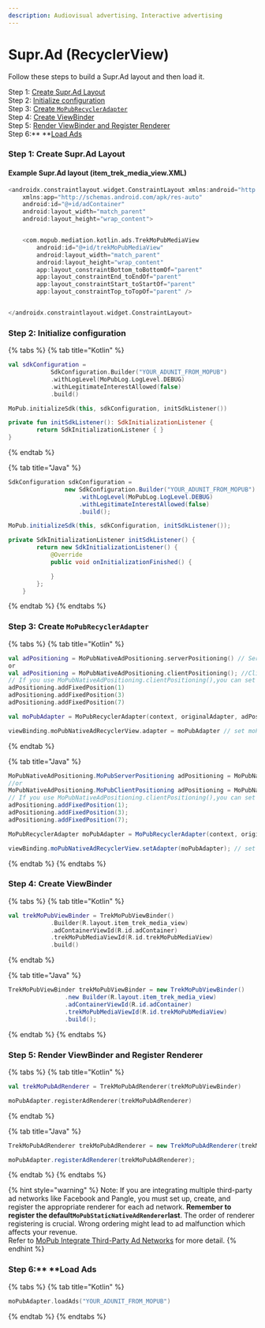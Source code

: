 ```yaml
---
description: Audiovisual advertising、Interactive advertising
---
```


# Supr.Ad (RecyclerView)

Follow these steps to build a Supr.Ad layout and then load it.

Step 1: [Create Supr.Ad Layout](supr.ad-layout-recyclerview.md#step-1-create-supr-ad-layout)\
Step 2: [Initialize configuration](supr.ad-layout-recyclerview.md#step-2-initialize-configuration)\
Step 3: [Create `MoPubRecyclerAdapter`](supr.ad-layout-recyclerview.md#step-3-create-mopubrecycleradapter)\
Step 4: [Create ViewBinder](supr.ad-layout-recyclerview.md#step-4-create-viewbinder)\
Step 5: [Render ViewBinder and Register Renderer](supr.ad-layout-recyclerview.md#step-5-render-viewbinder-and-register-renderer)\
Step 6:** **[Load Ads](supr.ad-layout-recyclerview.md#step-6-load-ads)

### Step 1: Create Supr.Ad Layout

#### Example Supr.Ad layout (item\_trek\_media\_view.XML)

```kotlin
<androidx.constraintlayout.widget.ConstraintLayout xmlns:android="http://schemas.android.com/apk/res/android"
    xmlns:app="http://schemas.android.com/apk/res-auto"
    android:id="@+id/adContainer"
    android:layout_width="match_parent"
    android:layout_height="wrap_content">


    <com.mopub.mediation.kotlin.ads.TrekMoPubMediaView
        android:id="@+id/trekMoPubMediaView"
        android:layout_width="match_parent"
        android:layout_height="wrap_content"
        app:layout_constraintBottom_toBottomOf="parent"
        app:layout_constraintEnd_toEndOf="parent"
        app:layout_constraintStart_toStartOf="parent"
        app:layout_constraintTop_toTopOf="parent" />


</androidx.constraintlayout.widget.ConstraintLayout>
```

### Step 2: Initialize configuration

{% tabs %}
{% tab title="Kotlin" %}
```kotlin
val sdkConfiguration = 
            SdkConfiguration.Builder("YOUR_ADUNIT_FROM_MOPUB")
            .withLogLevel(MoPubLog.LogLevel.DEBUG)
            .withLegitimateInterestAllowed(false)
            .build()

MoPub.initializeSdk(this, sdkConfiguration, initSdkListener())

private fun initSdkListener(): SdkInitializationListener {
        return SdkInitializationListener { }
}
```
{% endtab %}

{% tab title="Java" %}
```java
SdkConfiguration sdkConfiguration =
                new SdkConfiguration.Builder("YOUR_ADUNIT_FROM_MOPUB")
                    .withLogLevel(MoPubLog.LogLevel.DEBUG)
                    .withLegitimateInterestAllowed(false)
                    .build();

MoPub.initializeSdk(this, sdkConfiguration, initSdkListener());

private SdkInitializationListener initSdkListener() {
        return new SdkInitializationListener() {
            @Override
            public void onInitializationFinished() {

            }
        };
    }
```
{% endtab %}
{% endtabs %}

### Step 3: Create `MoPubRecyclerAdapter`

{% tabs %}
{% tab title="Kotlin" %}
```kotlin
val adPositioning = MoPubNativeAdPositioning.serverPositioning() // Server-Side Positioning
or
val adPositioning = MoPubNativeAdPositioning.clientPositioning(); //Client-Side Positioning
// If you use MoPubNativeAdPositioning.clientPositioning(),you can set position where you want show the ad.
adPositioning.addFixedPosition(1) 
adPositioning.addFixedPosition(3)
adPositioning.addFixedPosition(7)

val moPubAdapter = MoPubRecyclerAdapter(context, originalAdapter, adPositioning) // originalAdapter is own RecyclerView.Adapter 

viewBinding.moPubNativeAdRecyclerView.adapter = moPubAdapter // set moPubAdapter for your RecyclerView 
```
{% endtab %}

{% tab title="Java" %}
```java
MoPubNativeAdPositioning.MoPubServerPositioning adPositioning = MoPubNativeAdPositioning.serverPositioning();// Server-Side Positioning
//or
MoPubNativeAdPositioning.MoPubClientPositioning adPositioning = MoPubNativeAdPositioning.clientPositioning();; //Client-Side Positioning
// If you use MoPubNativeAdPositioning.clientPositioning(),you can set position where you want show the ad.
adPositioning.addFixedPosition(1);
adPositioning.addFixedPosition(3);
adPositioning.addFixedPosition(7);

MoPubRecyclerAdapter moPubAdapter = MoPubRecyclerAdapter(context, originalAdapter, adPositioning); // originalAdapter is own RecyclerView.Adapter

viewBinding.moPubNativeAdRecyclerView.setAdapter(moPubAdapter); // set moPubAdapter for your RecyclerView
```
{% endtab %}
{% endtabs %}

### Step 4: Create ViewBinder

{% tabs %}
{% tab title="Kotlin" %}
```kotlin
val trekMoPubViewBinder = TrekMoPubViewBinder()
            .Builder(R.layout.item_trek_media_view)
            .adContainerViewId(R.id.adContainer)
            .trekMoPubMediaViewId(R.id.trekMoPubMediaView)
            .build()
```
{% endtab %}

{% tab title="Java" %}
```java
TrekMoPubViewBinder trekMoPubViewBinder = new TrekMoPubViewBinder()
                .new Builder(R.layout.item_trek_media_view)
                .adContainerViewId(R.id.adContainer)
                .trekMoPubMediaViewId(R.id.trekMoPubMediaView)
                .build();
```
{% endtab %}
{% endtabs %}

### Step 5: Render ViewBinder and Register Renderer

{% tabs %}
{% tab title="Kotlin" %}
```kotlin
val trekMoPubAdRenderer = TrekMoPubAdRenderer(trekMoPubViewBinder)

moPubAdapter.registerAdRenderer(trekMoPubAdRenderer)
```
{% endtab %}

{% tab title="Java" %}
```java
TrekMoPubAdRenderer trekMoPubAdRenderer = new TrekMoPubAdRenderer(trekMoPubViewBinder);

moPubAdapter.registerAdRenderer(trekMoPubAdRenderer);
```
{% endtab %}
{% endtabs %}

{% hint style="warning" %}
Note: If you are integrating multiple third-party ad networks like Facebook and Pangle, you must set up, create, and register the appropriate renderer for each ad network. **Remember to register the default`MoPubStaticNativeAdRenderer`last**. The order of renderer registering is crucial. Wrong ordering might lead to ad malfunction which affects your revenue. \
Refer to [MoPub Integrate Third-Party Ad Networks](https://developers.mopub.com/publishers/mediation/integrate-android/) for more detail.
{% endhint %}

### Step 6:** **Load Ads

{% tabs %}
{% tab title="Kotlin" %}
```kotlin
moPubAdapter.loadAds("YOUR_ADUNIT_FROM_MOPUB")
```
{% endtab %}
{% endtabs %}
